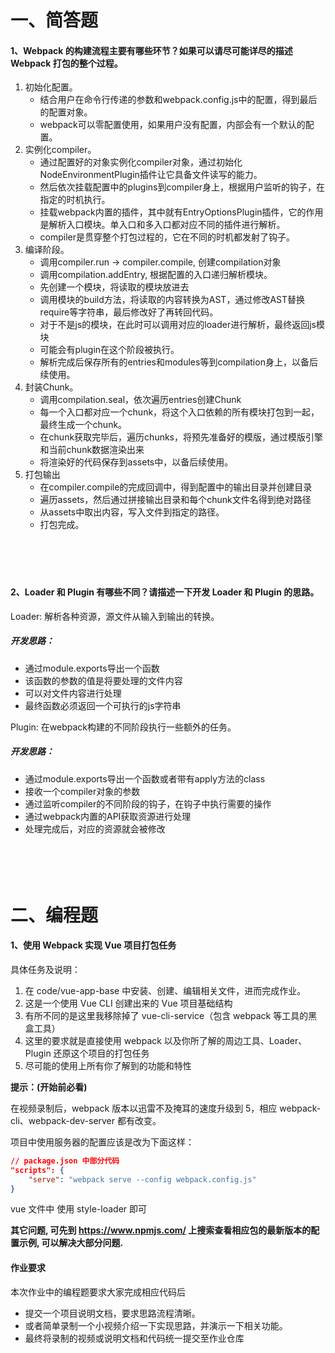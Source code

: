 # 一、简答题

#### 1、Webpack 的构建流程主要有哪些环节？如果可以请尽可能详尽的描述 Webpack 打包的整个过程。
1. 初始化配置。
	- 结合用户在命令行传递的参数和webpack.config.js中的配置，得到最后的配置对象。
	- webpack可以零配置使用，如果用户没有配置，内部会有一个默认的配置。
2. 实例化compiler。
	- 通过配置好的对象实例化compiler对象，通过初始化NodeEnvironmentPlugin插件让它具备文件读写的能力。
	- 然后依次挂载配置中的plugins到compiler身上，根据用户监听的钩子，在指定的时机执行。
	- 挂载webpack内置的插件，其中就有EntryOptionsPlugin插件，它的作用是解析入口模块。单入口和多入口都对应不同的插件进行解析。
	- compiler是贯穿整个打包过程的，它在不同的时机都发射了钩子。
3. 编译阶段。
	- 调用compiler.run -> compiler.compile, 创建compilation对象
	- 调用compilation.addEntry, 根据配置的入口递归解析模块。
	- 先创建一个模块，将读取的模块放进去
	- 调用模块的build方法，将读取的内容转换为AST，通过修改AST替换require等字符串，最后修改好了再转回代码。
	- 对于不是js的模块，在此时可以调用对应的loader进行解析，最终返回js模块
	- 可能会有plugin在这个阶段被执行。
	- 解析完成后保存所有的entries和modules等到compilation身上，以备后续使用。
4. 封装Chunk。
	- 调用compilation.seal，依次遍历entries创建Chunk
	- 每一个入口都对应一个chunk，将这个入口依赖的所有模块打包到一起，最终生成一个chunk。
	- 在chunk获取完毕后，遍历chunks，将预先准备好的模版，通过模版引擎和当前chunk数据渲染出来
	- 将渲染好的代码保存到assets中，以备后续使用。
5. 打包输出
	- 在compiler.compile的完成回调中，得到配置中的输出目录并创建目录
	- 遍历assets，然后通过拼接输出目录和每个chunk文件名得到绝对路径
	- 从assets中取出内容，写入文件到指定的路径。
	- 打包完成。

　

　

#### 2、Loader 和 Plugin 有哪些不同？请描述一下开发 Loader 和 Plugin 的思路。
Loader: 解析各种资源，源文件从输入到输出的转换。
##### 开发思路：
- 通过module.exports导出一个函数
- 该函数的参数的值是将要处理的文件内容
- 可以对文件内容进行处理
- 最终函数必须返回一个可执行的js字符串

Plugin: 在webpack构建的不同阶段执行一些额外的任务。
##### 开发思路：
- 通过module.exports导出一个函数或者带有apply方法的class
- 接收一个compiler对象的参数
- 通过监听compiler的不同阶段的钩子，在钩子中执行需要的操作
- 通过webpack内置的API获取资源进行处理
- 处理完成后，对应的资源就会被修改
　

　

　

# 二、编程题

#### 1、使用 Webpack 实现 Vue 项目打包任务

具体任务及说明：

1. 在 code/vue-app-base 中安装、创建、编辑相关文件，进而完成作业。
2. 这是一个使用 Vue CLI 创建出来的 Vue 项目基础结构
3. 有所不同的是这里我移除掉了 vue-cli-service（包含 webpack 等工具的黑盒工具）
4. 这里的要求就是直接使用 webpack 以及你所了解的周边工具、Loader、Plugin 还原这个项目的打包任务
5. 尽可能的使用上所有你了解到的功能和特性


**提示：(开始前必看)**

在视频录制后，webpack 版本以迅雷不及掩耳的速度升级到 5，相应 webpack-cli、webpack-dev-server 都有改变。

项目中使用服务器的配置应该是改为下面这样：

```json
// package.json 中部分代码
"scripts": {
	"serve": "webpack serve --config webpack.config.js"
}
```

vue 文件中 使用 style-loader 即可

**其它问题, 可先到 https://www.npmjs.com/ 上搜索查看相应包的最新版本的配置示例, 可以解决大部分问题.**



#### 作业要求

本次作业中的编程题要求大家完成相应代码后

- 提交一个项目说明文档，要求思路流程清晰。
- 或者简单录制一个小视频介绍一下实现思路，并演示一下相关功能。
- 最终将录制的视频或说明文档和代码统一提交至作业仓库